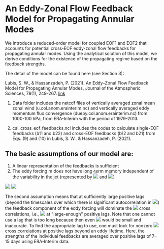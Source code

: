 # An Eddy-Zonal Flow Feedback Model for Propagating Annular Modes

We introduce a reduced-order model for coupled EOF1 and EOF2 that accounts for potential cross-EOF eddy-zonal flow feedbacks for propagating annular modes. Using the analytical solution of this model, we derive conditions for the existence of the propagating regime based on the feedback strengths.

The detail of the model can be found here (see Section 3):

Lubis, S. W., & Hassanzadeh, P. (2021). An Eddy–Zonal Flow Feedback Model for Propagating Annular Modes, Journal of the Atmospheric Sciences, 78(1), 249-267. [link](https://journals.ametsoc.org/view/journals/atsc/78/1/jas-d-20-0214.1.xml)

1. Data folder includes the netcdf files of vertically averaged zonal mean zonal wind (u.col.anom.erainterim.nc) and vertically averaged eddy momentum flux convergence (duepy.col.anom.erainterim.nc) from 1000-100 hPa, from ERA-Interim with the period of 1979-2013.

2. cal_cross_eof_feedbacks.ncl includes the codes to calculate single-EOF feedbacks (b11 and b22) and cross-EOF feedbacks (b12 and b21) from Eqs. (9) and (10) in Lubis, S. W., & Hassanzadeh, P. (2021).

## The basic assumptions of our model are:
1. A linear representation of the feedbacks is sufficient
2. The eddy forcing m does not have long-term memory independent of the variability in the jet (represented by <img src="https://render.githubusercontent.com/render/math?math=z_1"> and <img src="https://render.githubusercontent.com/render/math?math=z_2">)

<img src="https://render.githubusercontent.com/render/math?math=m_1=\tilde{m}_1+b_{11}z_1+b_{12}z_2">
<img src="https://render.githubusercontent.com/render/math?math=m_2=\tilde{m}_2+b_{21}z_1+b_{22}z_2">

The second assumption means that at sufficiently large positive lags (beyond the timescales over which there is significant autocorrelation in <img src="https://render.githubusercontent.com/render/math?math=\tilde{m}">) the feedback component of the eddy forcing will dominate the <img src="https://render.githubusercontent.com/render/math?math=m_jz_k"> cross correlations, i.e., <img src="https://render.githubusercontent.com/render/math?math=reg_l(\tilde{m}_j,z_k) \approx 0"> at "large-enough" positive lags. Note that one cannot use a lag that is too long because then even <img src="https://render.githubusercontent.com/render/math?math=reg_l(z_j,z_j)"> would be small and inaccurate. To find the appropriate lag to use, one must look for nonzero <img src="https://render.githubusercontent.com/render/math?math=m_jz_k"> cross correlations at positive lags beyond an eddy lifetime. Here, the strengths of the individual feedbacks are averaged over positive lags of 7–15 days using ERA-Interim data.
